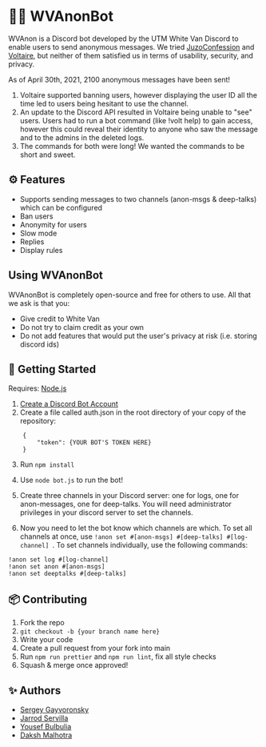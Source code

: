 # 🤫🤖 WVAnonBot

WVAnon is a Discord bot developed by the UTM White Van Discord to enable users to send anonymous messages. We tried <a href="https://disforge.com/bot/288-juzoconfession">JuzoConfession</a> and <a href="https://nminchow.github.io/VoltaireWeb/">Voltaire</a>, but neither of them satisfied us in terms of usability, security, and privacy.

As of April 30th, 2021, 2100 anonymous messages have been sent!

1. Voltaire supported banning users, however displaying the user ID all the time led to users being hesitant to use the channel.
2. An update to the Discord API resulted in Voltaire being unable to "see" users. Users had to run a bot command (like !volt help) to gain access, however this could reveal their identity to anyone who saw the message and to the admins in the deleted logs.
3. The commands for both were long! We wanted the commands to be short and sweet.

## ⚙️ Features

- Supports sending messages to two channels (anon-msgs & deep-talks) which can be configured
- Ban users
- Anonymity for users
- Slow mode
- Replies
- Display rules

## Using WVAnonBot
WVAnonBot is completely open-source and free for others to use. All that we ask is that you:
* Give credit to White Van
* Do not try to claim credit as your own
* Do not add features that would put the user's privacy at risk (i.e. storing discord ids)

## 🚀 Getting Started

Requires: <a href="https://nodejs.org/en/">Node.js</a>

1. <a href="https://discordpy.readthedocs.io/en/latest/discord.html">Create a Discord Bot Account</a>
2. Create a file called auth.json in the root directory of your copy of the repository:

```
    {
        "token": {YOUR BOT'S TOKEN HERE}
    }
```

3. Run `npm install`

4. Use `node bot.js` to run the bot!

5. Create three channels in your Discord server: one for logs, one for anon-messages, one for deep-talks.
   You will need administrator privileges in your discord server to set the channels.

6. Now you need to let the bot know which channels are which. To set all channels at once, use `!anon set #[anon-msgs] #[deep-talks] #[log-channel] `. To set channels individually, use the 
   following commands:

```
!anon set log #[log-channel]
!anon set anon #[anon-msgs]
!anon set deeptalks #[deep-talks]
```

## 📦 Contributing

1. Fork the repo
2. `git checkout -b {your branch name here}`
3. Write your code
4. Create a pull request from your fork into main
5. Run `npm run prettier` and `npm run lint`, fix all style checks
6. Squash & merge once approved!

## ✨ Authors

- <a href="https://github.com/SergeyGV">Sergey Gayvoronsky</a>
- <a href="https://github.com/jcserv">Jarrod Servilla</a>
- <a href="https://github.com/CometWhoosh">Yousef Bulbulia</a>
- <a href="https://github.com/DakshChan">Daksh Malhotra</a>
